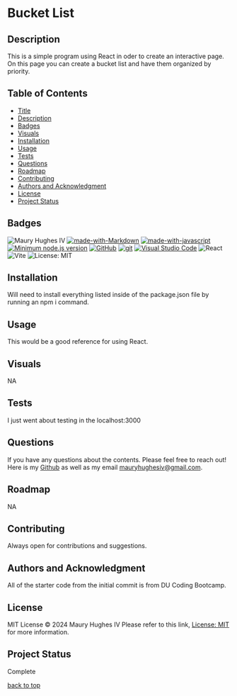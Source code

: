 <a id="title"></a>
# Bucket List 

<a id="description"></a>
## Description
This is a simple program using React in oder to create an interactive page. On this page you can create a bucket list and have them organized by priority.

## Table of Contents
- [Title](#title)
- [Description](#description)
- [Badges](#badges)
- [Visuals](#visuals)
- [Installation](#installation)
- [Usage](#usage)
- [Tests](#tests)
- [Questions](#questions)
- [Roadmap](#roadmap)
- [Contributing](#contributing)
- [Authors and Acknowledgment](#acknowledgment)
- [License](#license)
- [Project Status](#status)

<a id="badges"></a>
## Badges
![Maury Hughes IV](https://img.shields.io/badge/Maury%20Hughes%20IV-5A2BE2) [![made-with-Markdown](https://img.shields.io/badge/Made%20with-Markdown-1f425f.svg)](http://commonmark.org) [![made-with-javascript](https://img.shields.io/badge/Made%20with-JavaScript-1f425f.svg)](https://www.javascript.com) [![Minimum node.js version](https://badgen.net/npm/node/express)](https://npmjs.com/package/express) [![GitHub](https://img.shields.io/badge/--181717?logo=github&logoColor=ffffff)](https://github.com/) [![git](https://badgen.net/badge/icon/git?icon=git&label)](https://git-scm.com) [![Visual Studio Code](https://img.shields.io/badge/--007ACC?logo=visual%20studio%20code&logoColor=ffffff)](https://code.visualstudio.com/) ![React](https://img.shields.io/badge/react-%2320232a.svg?style=for-the-badge&logo=react&logoColor=%2361DAFB) ![Vite](https://img.shields.io/badge/vite-%23646CFF.svg?style=for-the-badge&logo=vite&logoColor=white) 
![License: MIT](https://img.shields.io/badge/License-MIT-yellow.svg)

<a id="installation"></a>
## Installation
Will need to install everything listed inside of the package.json file by running an npm i command.

<a id="usage"></a>
## Usage
This would be a good reference for using React.

<a id="Visuals"></a>
## Visuals
NA

<a id="tests"></a>
## Tests
I just went about testing in the localhost:3000

<a id="questions"></a>
## Questions
If you have any questions about the contents. Please feel free to reach out!
Here is my [Github](https://github.com/MauryIV) as well as my email <mauryhughesiv@gmail.com>.

<a id="roadmap"></a>
## Roadmap
NA

<a id="contributing"></a>
## Contributing
Always open for contributions and suggestions.

<a id="acknowledgment"></a>
## Authors and Acknowledgment
All of the starter code from the initial commit is from DU Coding Bootcamp.

<a id="license"></a>
## License
MIT License © 2024 Maury Hughes IV
Please refer to this link, [License: MIT](https://opensource.org/licenses/MIT) for more information.

<a id="status"></a>
## Project Status
Complete

[back to top](#title)